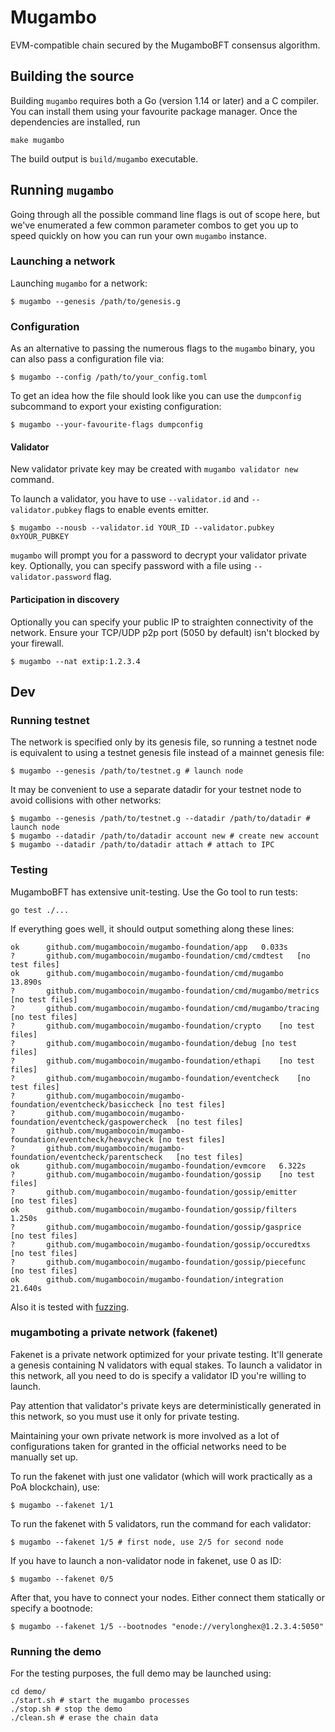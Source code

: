 # Mugambo

EVM-compatible chain secured by the MugamboBFT consensus algorithm.

## Building the source

Building `mugambo` requires both a Go (version 1.14 or later) and a C compiler. You can install
them using your favourite package manager. Once the dependencies are installed, run

```shell
make mugambo
```

The build output is `build/mugambo` executable.

## Running `mugambo`

Going through all the possible command line flags is out of scope here,
but we've enumerated a few common parameter combos to get you up to speed quickly
on how you can run your own `mugambo` instance.

### Launching a network

Launching `mugambo` for a network:

```shell
$ mugambo --genesis /path/to/genesis.g
```

### Configuration

As an alternative to passing the numerous flags to the `mugambo` binary, you can also pass a
configuration file via:

```shell
$ mugambo --config /path/to/your_config.toml
```

To get an idea how the file should look like you can use the `dumpconfig` subcommand to
export your existing configuration:

```shell
$ mugambo --your-favourite-flags dumpconfig
```

#### Validator

New validator private key may be created with `mugambo validator new` command.

To launch a validator, you have to use `--validator.id` and `--validator.pubkey` flags to enable events emitter.

```shell
$ mugambo --nousb --validator.id YOUR_ID --validator.pubkey 0xYOUR_PUBKEY
```

`mugambo` will prompt you for a password to decrypt your validator private key. Optionally, you can
specify password with a file using `--validator.password` flag.

#### Participation in discovery

Optionally you can specify your public IP to straighten connectivity of the network.
Ensure your TCP/UDP p2p port (5050 by default) isn't blocked by your firewall.

```shell
$ mugambo --nat extip:1.2.3.4
```

## Dev

### Running testnet

The network is specified only by its genesis file, so running a testnet node is equivalent to
using a testnet genesis file instead of a mainnet genesis file:

```shell
$ mugambo --genesis /path/to/testnet.g # launch node
```

It may be convenient to use a separate datadir for your testnet node to avoid collisions with other networks:

```shell
$ mugambo --genesis /path/to/testnet.g --datadir /path/to/datadir # launch node
$ mugambo --datadir /path/to/datadir account new # create new account
$ mugambo --datadir /path/to/datadir attach # attach to IPC
```

### Testing

MugamboBFT has extensive unit-testing. Use the Go tool to run tests:

```shell
go test ./...
```

If everything goes well, it should output something along these lines:

```
ok  	github.com/mugambocoin/mugambo-foundation/app	0.033s
?   	github.com/mugambocoin/mugambo-foundation/cmd/cmdtest	[no test files]
ok  	github.com/mugambocoin/mugambo-foundation/cmd/mugambo	13.890s
?   	github.com/mugambocoin/mugambo-foundation/cmd/mugambo/metrics	[no test files]
?   	github.com/mugambocoin/mugambo-foundation/cmd/mugambo/tracing	[no test files]
?   	github.com/mugambocoin/mugambo-foundation/crypto	[no test files]
?   	github.com/mugambocoin/mugambo-foundation/debug	[no test files]
?   	github.com/mugambocoin/mugambo-foundation/ethapi	[no test files]
?   	github.com/mugambocoin/mugambo-foundation/eventcheck	[no test files]
?   	github.com/mugambocoin/mugambo-foundation/eventcheck/basiccheck	[no test files]
?   	github.com/mugambocoin/mugambo-foundation/eventcheck/gaspowercheck	[no test files]
?   	github.com/mugambocoin/mugambo-foundation/eventcheck/heavycheck	[no test files]
?   	github.com/mugambocoin/mugambo-foundation/eventcheck/parentscheck	[no test files]
ok  	github.com/mugambocoin/mugambo-foundation/evmcore	6.322s
?   	github.com/mugambocoin/mugambo-foundation/gossip	[no test files]
?   	github.com/mugambocoin/mugambo-foundation/gossip/emitter	[no test files]
ok  	github.com/mugambocoin/mugambo-foundation/gossip/filters	1.250s
?   	github.com/mugambocoin/mugambo-foundation/gossip/gasprice	[no test files]
?   	github.com/mugambocoin/mugambo-foundation/gossip/occuredtxs	[no test files]
?   	github.com/mugambocoin/mugambo-foundation/gossip/piecefunc	[no test files]
ok  	github.com/mugambocoin/mugambo-foundation/integration	21.640s
```

Also it is tested with [fuzzing](./FUZZING.md).

### mugamboting a private network (fakenet)

Fakenet is a private network optimized for your private testing.
It'll generate a genesis containing N validators with equal stakes.
To launch a validator in this network, all you need to do is specify a validator ID you're willing to launch.

Pay attention that validator's private keys are deterministically generated in this network, so you must use it only for private testing.

Maintaining your own private network is more involved as a lot of configurations taken for
granted in the official networks need to be manually set up.

To run the fakenet with just one validator (which will work practically as a PoA blockchain), use:

```shell
$ mugambo --fakenet 1/1
```

To run the fakenet with 5 validators, run the command for each validator:

```shell
$ mugambo --fakenet 1/5 # first node, use 2/5 for second node
```

If you have to launch a non-validator node in fakenet, use 0 as ID:

```shell
$ mugambo --fakenet 0/5
```

After that, you have to connect your nodes. Either connect them statically or specify a bootnode:

```shell
$ mugambo --fakenet 1/5 --bootnodes "enode://verylonghex@1.2.3.4:5050"
```

### Running the demo

For the testing purposes, the full demo may be launched using:

```shell
cd demo/
./start.sh # start the mugambo processes
./stop.sh # stop the demo
./clean.sh # erase the chain data
```
